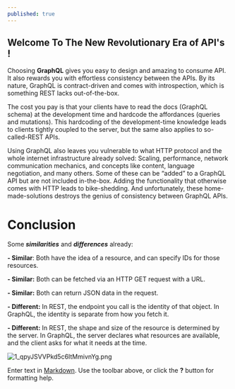 ```yaml
---
published: true
---
```

## Welcome To The New Revolutionary Era of API's !

Choosing **GraphQL** gives you easy to design and amazing to consume API. It also rewards you with effortless consistency between the APIs. By its nature, GraphQL is contract-driven and comes with introspection, which is something REST lacks out-of-the-box.

The cost you pay is that your clients have to read the docs (GraphQL schema) at the development time and hardcode the affordances (queries and mutations). This hardcoding of the development-time knowledge leads to clients tightly coupled to the server, but the same also applies to so-called-REST APIs.

Using GraphQL also leaves you vulnerable to what HTTP protocol and the whole internet infrastructure already solved: Scaling, performance, network communication mechanics, and concepts like content, language negotiation, and many others. Some of these can be “added” to a GraphQL API but are not included in-the-box. Adding the functionality that otherwise comes with HTTP leads to bike-shedding. And unfortunately, these home-made-solutions destroys the genius of consistency between GraphQL APIs.

# Conclusion
 Some **_similarities_** and **_differences_** already:
 
**- Similar**: Both have the idea of a resource, and can specify IDs for those resources.

**- Similar:** Both can be fetched via an HTTP GET request with a URL.

**- Similar:** Both can return JSON data in the request.

**- Different:** In REST, the endpoint you call is the identity of that object. In GraphQL, the identity is separate from how you fetch it.

**- Different:** In REST, the shape and size of the resource is determined by the server. In GraphQL, the server declares what resources are available, and the client asks for what it needs at the time. 

![1_qpyJSVVPkd5c6ItMmivnYg.png]({{site.baseurl}}/_posts/1_qpyJSVVPkd5c6ItMmivnYg.png)




Enter text in [Markdown](http://daringfireball.net/projects/markdown/). Use the toolbar above, or click the **?** button for formatting help.
